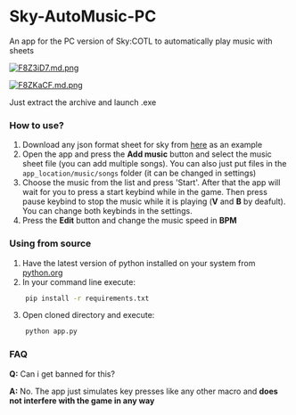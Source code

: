 
# Sky-AutoMusic-PC
An app for the PC version of Sky:COTL to automatically play music with sheets

[![F8Z3iD7.md.png](https://iili.io/F8Z3iD7.md.png)](https://freeimage.host/i/F8Z3iD7)

[![F8ZKaCF.md.png](https://iili.io/F8ZKaCF.md.png)](https://freeimage.host/i/F8ZKaCF)


Just extract the archive and launch .exe

### How to use?

1. Download any json format sheet for sky from [here](https://specy.github.io/skyMusic/) as an example
2. Open the app and press the **Add music** button and select the music sheet file (you can add multiple songs). You can also just put files in the `app_location/music/songs` folder (it can be changed in settings)
3. Choose the music from the list and press 'Start'. After that the app will wait for you to press a start keybind while in the game. Then press pause keybind to stop the music while it is playing (**V** and **B** by deafult). You can change both keybinds in the settings.
4. Press the **Edit** button and change the music speed in **BPM**


### Using from source
1. Have the latest version of python installed on your system from [python.org](https://python.org)
2. In your command line execute:
```bash
    pip install -r requirements.txt
```

3. Open cloned directory and execute:
```bash
    python app.py
```


### FAQ
**Q:** Can i get banned for this?

**A:** No. The app just simulates key presses like any other macro and **does not interfere with the game in any way**
